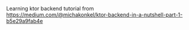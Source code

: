 Learning ktor backend tutorial from https://medium.com/@michakonkel/ktor-backend-in-a-nutshell-part-1-b5e29a9fab4e